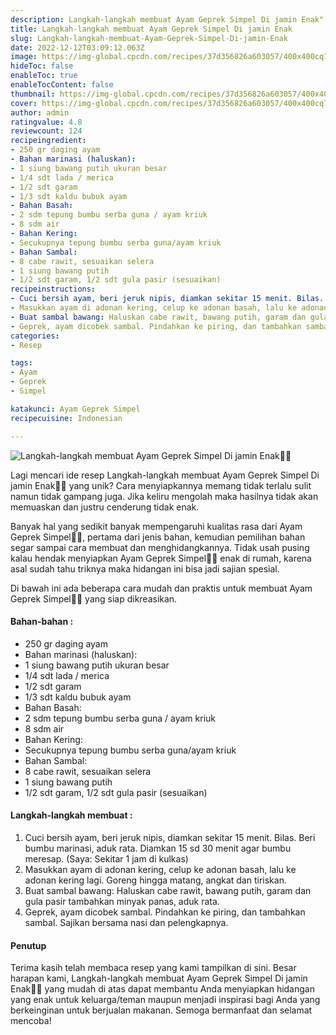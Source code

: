 ```yaml
---
description: Langkah-langkah membuat Ayam Geprek Simpel Di jamin Enak"
title: Langkah-langkah membuat Ayam Geprek Simpel Di jamin Enak
slug: Langkah-langkah-membuat-Ayam-Geprek-Simpel-Di-jamin-Enak
date: 2022-12-12T03:09:12.063Z
image: https://img-global.cpcdn.com/recipes/37d356826a603057/400x400cq70/photo.jpg
hideToc: false
enableToc: true
enableTocContent: false
thumbnail: https://img-global.cpcdn.com/recipes/37d356826a603057/400x400cq70/photo.jpg
cover: https://img-global.cpcdn.com/recipes/37d356826a603057/400x400cq70/photo.jpg
author: admin
ratingvalue: 4.8
reviewcount: 124
recipeingredient:
- 250 gr daging ayam
- Bahan marinasi (haluskan):
- 1 siung bawang putih ukuran besar
- 1/4 sdt lada / merica
- 1/2 sdt garam
- 1/3 sdt kaldu bubuk ayam
- Bahan Basah:
- 2 sdm tepung bumbu serba guna / ayam kriuk
- 8 sdm air
- Bahan Kering:
- Secukupnya tepung bumbu serba guna/ayam kriuk
- Bahan Sambal:
- 8 cabe rawit, sesuaikan selera
- 1 siung bawang putih
- 1/2 sdt garam, 1/2 sdt gula pasir (sesuaikan)
recipeinstructions:
- Cuci bersih ayam, beri jeruk nipis, diamkan sekitar 15 menit. Bilas. Beri bumbu marinasi, aduk rata. Diamkan 15 sd 30 menit agar bumbu meresap. (Saya: Sekitar 1 jam di kulkas)
- Masukkan ayam di adonan kering, celup ke adonan basah, lalu ke adonan kering lagi. Goreng hingga matang, angkat dan tiriskan.
- Buat sambal bawang: Haluskan cabe rawit, bawang putih, garam dan gula pasir tambahkan minyak panas, aduk rata.
- Geprek, ayam dicobek sambal. Pindahkan ke piring, dan tambahkan sambal. Sajikan bersama nasi dan pelengkapnya.
categories:
- Resep

tags:
- Ayam
- Geprek
- Simpel

katakunci: Ayam Geprek Simpel
recipecuisine: Indonesian

---
```


![Langkah-langkah membuat Ayam Geprek Simpel Di jamin Enak👩‍🍳](https://img-global.cpcdn.com/recipes/37d356826a603057/400x400cq70/photo.jpg)

Lagi mencari ide resep Langkah-langkah membuat Ayam Geprek Simpel Di jamin Enak👩‍🍳 yang unik? Cara menyiapkannya memang tidak terlalu sulit namun tidak gampang juga. Jika keliru mengolah maka hasilnya tidak akan memuaskan dan justru cenderung tidak enak.

Banyak hal yang sedikit banyak mempengaruhi kualitas rasa dari Ayam Geprek Simpel👩‍🍳, pertama dari jenis bahan, kemudian pemilihan bahan segar sampai cara membuat dan menghidangkannya. Tidak usah pusing kalau hendak menyiapkan Ayam Geprek Simpel👩‍🍳 enak di rumah, karena asal sudah tahu triknya maka hidangan ini bisa jadi sajian spesial.

Di bawah ini ada beberapa cara mudah dan praktis untuk membuat Ayam Geprek Simpel👩‍🍳 yang siap dikreasikan.

<!--inarticleads1-->

#### Bahan-bahan :

- 250 gr daging ayam
- Bahan marinasi (haluskan):
- 1 siung bawang putih ukuran besar
- 1/4 sdt lada / merica
- 1/2 sdt garam
- 1/3 sdt kaldu bubuk ayam
- Bahan Basah:
- 2 sdm tepung bumbu serba guna / ayam kriuk
- 8 sdm air
- Bahan Kering:
- Secukupnya tepung bumbu serba guna/ayam kriuk
- Bahan Sambal:
- 8 cabe rawit, sesuaikan selera
- 1 siung bawang putih
- 1/2 sdt garam, 1/2 sdt gula pasir (sesuaikan)

<!--inarticleads2-->

#### Langkah-langkah membuat :

1. Cuci bersih ayam, beri jeruk nipis, diamkan sekitar 15 menit. Bilas. Beri bumbu marinasi, aduk rata. Diamkan 15 sd 30 menit agar bumbu meresap. (Saya: Sekitar 1 jam di kulkas)
1. Masukkan ayam di adonan kering, celup ke adonan basah, lalu ke adonan kering lagi. Goreng hingga matang, angkat dan tiriskan.
1. Buat sambal bawang: Haluskan cabe rawit, bawang putih, garam dan gula pasir tambahkan minyak panas, aduk rata.
1. Geprek, ayam dicobek sambal. Pindahkan ke piring, dan tambahkan sambal. Sajikan bersama nasi dan pelengkapnya.

#### Penutup

Terima kasih telah membaca resep yang kami tampilkan di sini. Besar harapan kami, Langkah-langkah membuat Ayam Geprek Simpel Di jamin Enak👩‍🍳 yang mudah di atas dapat membantu Anda menyiapkan hidangan yang enak untuk keluarga/teman maupun menjadi inspirasi bagi Anda yang berkeinginan untuk berjualan makanan. Semoga bermanfaat dan selamat mencoba!